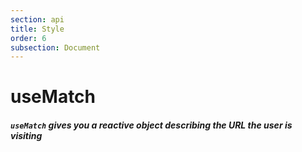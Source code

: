 ```yaml
---
section: api
title: Style
order: 6
subsection: Document
---
```


# useMatch

##### `useMatch` gives you a reactive object describing the URL the user is visiting

